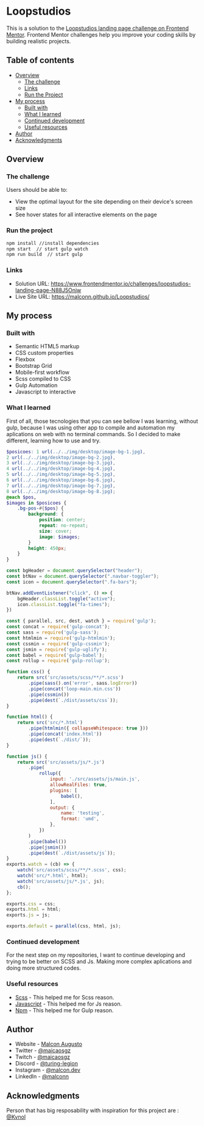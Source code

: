 # Loopstudios

This is a solution to the [Loopstudios landing page challenge on Frontend Mentor](https://www.frontendmentor.io/challenges/loopstudios-landing-page-N88J5Onjw). Frontend Mentor challenges help you improve your coding skills by building realistic projects. 

## Table of contents

- [Overview](#overview)
  - [The challenge](#the-challenge)
  - [Links](#links)
  - [Run the Project](#run-the-project)
- [My process](#my-process)
  - [Built with](#built-with)
  - [What I learned](#what-i-learned)
  - [Continued development](#continued-development)
  - [Useful resources](#useful-resources)
- [Author](#author)
- [Acknowledgments](#acknowledgments)


## Overview

### The challenge

Users should be able to:

- View the optimal layout for the site depending on their device's screen size
- See hover states for all interactive elements on the page

### Run the project
```html
npm install //install dependencies
npm start  // start gulp watch
npm run build  // start gulp
```


### Links

- Solution URL: https://www.frontendmentor.io/challenges/loopstudios-landing-page-N88J5Onjw
- Live Site URL: https://malconn.github.io/Loopstudios/

## My process

### Built with

- Semantic HTML5 markup
- CSS custom properties
- Flexbox
- Bootstrap Grid
- Mobile-first workflow
- Scss compiled to CSS
- Gulp Automation 
- Javascript to interactive


### What I learned
First of all, those tecnologies that you can see bellow I was learning, without gulp, because I was using other app to compile and automation my aplications on web with no terminal commands. So I decided to make different, learning how to use and try. 


```scss
$posicoes: 1 url(../../img/desktop/image-bg-1.jpg),
2 url(../../img/desktop/image-bg-2.jpg),
3 url(../../img/desktop/image-bg-3.jpg),
4 url(../../img/desktop/image-bg-4.jpg),
5 url(../../img/desktop/image-bg-5.jpg),
6 url(../../img/desktop/image-bg-6.jpg),
7 url(../../img/desktop/image-bg-7.jpg),
8 url(../../img/desktop/image-bg-8.jpg);
@each $pos,
$images in $posicoes {
    .bg-pos-#{$pos} {
        background: {
            position: center;
            repeat: no-repeat;
            size: cover;
            image: $images;
        }
        height: 450px;
    }
}
```
```js
const bgHeader = document.querySelector("header");
const btNav = document.querySelector(".navbar-toggler");
const icon = document.querySelector(".fa-bars");

btNav.addEventListener("click", () => {
    bgHeader.classList.toggle("active");
    icon.classList.toggle("fa-times");
})
```
```js
const { parallel, src, dest, watch } = require('gulp');
const concat = require('gulp-concat');
const sass = require('gulp-sass');
const htmlmin = require('gulp-htmlmin');
const cssmin = require('gulp-cssmin');
const jsmin = require('gulp-uglify');
const babel = require('gulp-babel');
const rollup = require('gulp-rollup');

function css() {
    return src('src/assets/scss/**/*.scss')
        .pipe(sass().on('error', sass.logError))
        .pipe(concat('loop-main.min.css'))
        .pipe(cssmin())
        .pipe(dest(`./dist/assets/css`));
}

function html() {
    return src('src/*.html')
        .pipe(htmlmin({ collapseWhitespace: true }))
        .pipe(concat('index.html'))
        .pipe(dest(`./dist/`));
}

function js() {
    return src('src/assets/js/*.js')
        .pipe(
            rollup({
                input: './src/assets/js/main.js',
                allowRealFiles: true,
                plugins: [
                    babel(),
                ],
                output: {
                    name: 'testing',
                    format: 'umd',
                },
            })
        )
        .pipe(babel())
        .pipe(jsmin())
        .pipe(dest(`./dist/assets/js`));
}
exports.watch = (cb) => {
    watch('src/assets/scss/**/*.scss', css);
    watch('src/*.html', html);
    watch('src/assets/js/*.js', js);
    cb();
};

exports.css = css;
exports.html = html;
exports.js = js;

exports.default = parallel(css, html, js);
```


### Continued development

For the next step on my repositories, I want to continue developing and trying to be better on SCSS and Js. Making more complex aplications and doing more structured codes.


### Useful resources

- [Scss](https://sass-lang.com/documentation) - This helped me for Scss reason. 
- [Javascript](https://developer.mozilla.org/pt-BR/docs/Web/JavaScript) - This helped me for Js reason. 
- [Npm](https://docs.npmjs.com/) - This helped me for Gulp reason. 


## Author

- Website - [Malcon Augusto](https://linktr.ee/malconn)
- Twitter - [@maicaosgz](https://twitter.com/maicaosgz)
- Twitch - [@maicaosgz](https://www.twitch.tv/maicaosgz)
- Discord - [@turing-legion](https://discord.gg/tmrpPqmqhe)
- Instagram - [@malcon.dev](https://www.instagram.com/malcon.dev/)
- LinkedIn - [@malconn](https://www.linkedin.com/in/malconn/)
## Acknowledgments
Person that has big resposability with inspiration for this project are : [@Kvnol](https://github.com/kvnol)
